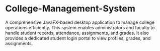 # College-Management-System
A comprehensive JavaFX-based desktop application to manage college operations efficiently. This system enables administrators and faculty to handle student records, attendance, assignments, and grades. It also provides a dedicated student login portal to view profiles, grades, and assignments.  
